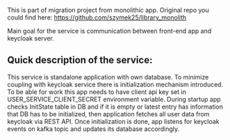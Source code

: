 This is part of migration project from monolithic app. Original repo you could find here:
https://github.com/szymek25/library_monolith

Main goal for the service is communication between front-end app and keycloak server.

## Quick description of the service:
This service is standalone application with own database. To minimize coupling with keycloak service there  is initialization mechanism introduced. 
To be able for work this app needs to have client api key set in USER_SERVICE_CLIENT_SECRET environment variable. During startup app checks InitState table in DB and if it is empty or latest entry has information that DB has to be initialized, then application fetches all user data from keycloak via REST API.
Once initialization is done, app listens for keycloak events on kafka topic and updates its database accordingly.
